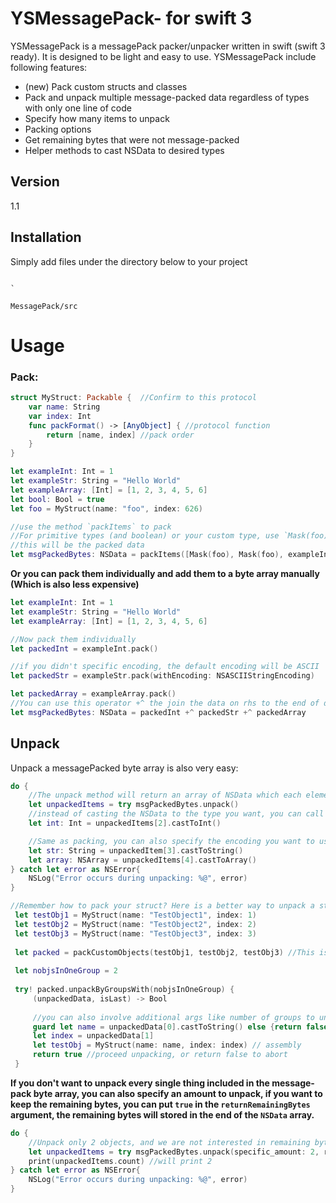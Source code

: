 # YSMessagePack- for swift 3

YSMessagePack is a messagePack packer/unpacker written in swift (swift 3 ready). It is designed to be light and easy to use. YSMessagePack include following features:

- (new) Pack custom structs and classes
- Pack and unpack multiple message-packed data regardless of types with only one line of code
- Specify how many items to unpack
- Packing options
- Get remaining bytes that were not message-packed
- Helper methods to cast NSData to desired types

## Version
 1.1

## Installation

Simply add files under the directory below to your project

                                                                                   `


```url
MessagePack/src
```


# Usage 
### Pack:



```swift
struct MyStruct: Packable {  //Confirm to this protocol
    var name: String
    var index: Int
    func packFormat() -> [AnyObject] { //protocol function
        return [name, index] //pack order
    }
}

let exampleInt: Int = 1
let exampleStr: String = "Hello World"
let exampleArray: [Int] = [1, 2, 3, 4, 5, 6]
let bool: Bool = true
let foo = MyStruct(name: "foo", index: 626)

//use the method `packItems` to pack 
//For primitive types (and boolean) or your custom type, use `Mask(foo)` in the array
//this will be the packed data
let msgPackedBytes: NSData = packItems([Mask(foo), Mask(foo), exampleInt, exampleStr, exampleArray]) 
```

**Or you can pack them individually and add them to a byte array manually (Which is also less expensive)**

```swift
let exampleInt: Int = 1
let exampleStr: String = "Hello World"
let exampleArray: [Int] = [1, 2, 3, 4, 5, 6]

//Now pack them individually
let packedInt = exampleInt.pack()

//if you didn't specific encoding, the default encoding will be ASCII
let packedStr = exampleStr.pack(withEncoding: NSASCIIStringEncoding) 

let packedArray = exampleArray.pack()
//You can use this operator +^ the join the data on rhs to the end of data on lhs
let msgPackedBytes: NSData = packedInt +^ packedStr +^ packedArray
```
## Unpack
Unpack a messagePacked byte array is also very easy:

```swift
do {
    //The unpack method will return an array of NSData which each element is an unpacked object
    let unpackedItems = try msgPackedBytes.unpack()
    //instead of casting the NSData to the type you want, you can call these `.castTo..` methods to do the job for you
    let int: Int = unpackedItems[2].castToInt()

    //Same as packing, you can also specify the encoding you want to use, default is ASCII
    let str: String = unpackedItem[3].castToString() 
    let array: NSArray = unpackedItems[4].castToArray() 
} catch let error as NSError{
    NSLog("Error occurs during unpacking: %@", error)
}

//Remember how to pack your struct? Here is a better way to unpack a stream of bytes formatted in specific format
 let testObj1 = MyStruct(name: "TestObject1", index: 1)
 let testObj2 = MyStruct(name: "TestObject2", index: 2)
 let testObj3 = MyStruct(name: "TestObject3", index: 3)
 
 let packed = packCustomObjects(testObj1, testObj2, testObj3) //This is an other method that can pack your own struct easier
 
 let nobjsInOneGroup = 2
 
 try! packed.unpackByGroupsWith(nobjsInOneGroup) {
     (unpackedData, isLast) -> Bool
     
     //you can also involve additional args like number of groups to unpack
     guard let name = unpackedData[0].castToString() else {return false} //abort unpacking hen something wrong
     let index = unpackedData[1]
     let testObj = MyStruct(name: name, index: index) // assembly      
     return true //proceed unpacking, or return false to abort
 } 

```


**If you don't want to unpack every single thing included in the message-pack byte array, you can also specify an amount to unpack, if you want to keep the remaining bytes, you can put `true` in the `returnRemainingBytes` argument, the remaining bytes will stored in the end of the `NSData` array.**

```swift
do {
    //Unpack only 2 objects, and we are not interested in remaining bytes
    let unpackedItems = try msgPackedBytes.unpack(specific_amount: 2, returnRemainingBytes: false)
    print(unpackedItems.count) //will print 2
} catch let error as NSError{
    NSLog("Error occurs during unpacking: %@", error)
}
```


